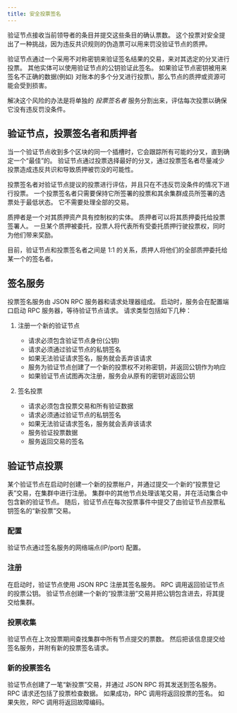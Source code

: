 ```yaml
---
title: 安全投票签名
---
```


验证节点接收当前领导者的条目并提交这些条目的确认票数。 这个投票对安全提出了一种挑战，因为违反共识规则的伪造票可以用来罚没验证节点的质押。

验证节点通过一个采用不对称密钥来验证签名结果的交易，来对其选定的分叉进行投票。 其他实体可以使用验证节点的公钥验证此签名。 如果验证节点密钥被用来签名不正确的数据\(例如) 对账本的多个分叉进行投票\，那么节点的质押或资源可能会受到损害。

解决这个风险的办法是将单独的 _投票签名者_ 服务分割出来，评估每次投票以确保它没有违反罚没条件。

## 验证节点，投票签名者和质押者

当一个验证节点收到多个区块的同一个插槽时，它会跟踪所有可能的分叉，直到确定一个“最佳”的。 验证节点通过投票选择最好的分叉，通过投票签名者尽量减少投票造成违反共识和导致质押被罚没的可能性。

投票签名者对验证节点提议的投票进行评估，并且只在不违反罚没条件的情况下进行投票。 一个投票签名者只需要保持它所签署的投票和其余集群成员所签署的选票处于最低状态。 它不需要处理全部的交易。

质押者是一个对其质押资产具有控制权的实体。 质押者可以将其质押委托给投票签署人。 一旦某个质押被委托，投票人将代表所有受委托质押行驶投票权，同时为他们带来奖励。

目前，验证节点和投票签名者之间是 1:1 的关系，质押人将他们的全部质押委托给某一个的签名者。

## 签名服务

投票签名服务由 JSON RPC 服务器和请求处理器组成。 启动时，服务会在配置端口启动 RPC 服务器，等待验证节点请求。 请求类型包括如下几种：

1. 注册一个新的验证节点

   - 请求必须包含验证节点身份\(公钥\)
   - 请求必须通过验证节点的私钥签名
   - 如果无法验证请求签名，服务就会丢弃该请求
   - 服务为验证节点创建了一个新的投票权不对称密钥，并返回公钥作为响应
   - 如果验证节点试图再次注册，服务会从原有的密钥对返回公钥

2. 签名投票

   - 请求必须包含投票交易和所有验证数据
   - 请求必须通过验证节点的私钥签名
   - 如果无法验证请求签名，服务就会丢弃该请求
   - 服务验证投票数据
   - 服务返回交易的签名

## 验证节点投票

某个验证节点在启动时创建一个新的投票帐户，并通过提交一个新的“投票登记表”交易，在集群中进行注册。 集群中的其他节点处理该笔交易，并在活动集合中包含新的验证节点。 随后，验证节点在每次投票事件中提交了由验证节点投票私钥签名的“新投票”交易。

### 配置

验证节点通过签名服务的网络端点\(IP/port\) 配置。

### 注册

在启动时，验证节点使用 JSON RPC 注册其签名服务。 RPC 调用返回验证节点的投票公钥。 验证节点创建一个新的“投票注册”交易并把公钥包含进去，将其提交给集群。

### 投票收集

验证节点在上次投票期间查找集群中所有节点提交的票数。 然后把该信息提交给签名服务，并附有新的投票签名请求。

### 新的投票签名

验证节点创建了一笔“新投票”交易，并通过 JSON RPC 将其发送到签名服务。 RPC 请求还包括了投票检查数据。 如果成功，RPC 调用将返回投票的签名。 如果失败，RPC 调用将返回故障编码。
